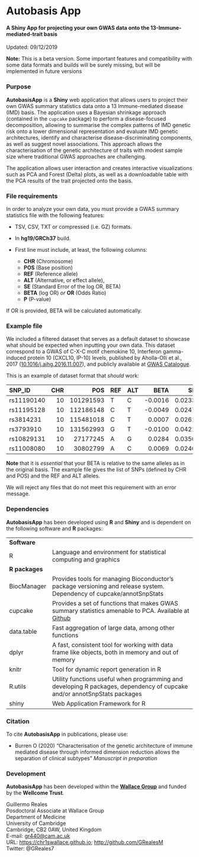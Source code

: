 
# Autobasis App

#### A Shiny App for projecting your own GWAS data onto the 13-Immune-mediated-trait basis

Updated: 09/12/2019

**Note:** This is a beta version. Some important features and
compatibility with some data formats and builds will be surely missing,
but will be implemented in future versions

### Purpose

**AutobasisApp** is a **Shiny** web application that allows users to
project their own GWAS summary statistics data onto a 13 Immune-mediated
disease (IMD) basis. The application uses a Bayesian shrinkage approach
(contained in the `cupcake` package) to perform a disease-focused
decomposition, allowing to summarise the complex patterns of IMD genetic
risk onto a lower dimensional representation and evaluate IMD genetic
architectures, identify and characterise disease-discriminating
components, as well as suggest novel associations. This approach allows
the characterisation of the genetic architecture of traits with modest
sample size where traditional GWAS approaches are challenging.

The application allows user interaction and creates interactive
visualizations such as PCA and Forest (Delta) plots, as well as a
downloadable table with the PCA results of the trait projected onto the
basis.

### File requirements

In order to analyze your own data, you must provide a GWAS summary
statistics file with the following features:

  - TSV, CSV, TXT or compressed (i.e. GZ) formats.

  - In **hg19/GRCh37** build.

  - First line must include, at least, the following columns:
    
      - **CHR** (Chromosome)
      - **POS** (Base position)
      - **REF** (Reference allele)
      - **ALT** (Alternative, or effect allele),
      - **SE** (Standard Error of the log OR, BETA)
      - **BETA** (log OR) *or* **OR** (Odds Ratio)
      - **P** (P-value)

If OR is provided, BETA will be calculated automatically.

### Example file

We included a filtered dataset that serves as a default dataset to
showcase what should be expected when inputting your own data. This
dataset correspond to a GWAS of C-X-C motif chemokine 10, Interferon
gamma-induced protein 10 (CXCL10, IP-10) levels, published by
Aholla-Olli et al., 2017
([10.1016/j.ajhg.2016.11.007](https://doi.org/10.1016/j.ajhg.2016.11.007)),
and publicly available at [GWAS
Catalogue](http://computationalmedicine.fi/data#Cytokine_GWAS).

This is an example of dataset format that *should*
work:

| SNP\_ID    | CHR |       POS | REF | ALT |     BETA |     SE |      P |
| :--------- | --: | --------: | :-- | :-- | -------: | -----: | -----: |
| rs11190140 |  10 | 101291593 | T   | C   | \-0.0016 | 0.0233 | 0.9422 |
| rs11195128 |  10 | 112186148 | C   | T   | \-0.0049 | 0.0247 | 0.8415 |
| rs3814231  |  10 | 115481018 | C   | T   |   0.0007 | 0.0261 | 0.9782 |
| rs3793910  |  10 | 131562993 | G   | T   | \-0.0100 | 0.0421 | 0.7975 |
| rs10829131 |  10 |  27177245 | A   | G   |   0.0284 | 0.0350 | 0.4136 |
| rs11008080 |  10 |  30802799 | A   | C   |   0.0069 | 0.0246 | 0.7694 |

**Note** that it is *essential* that your BETA is relative to the same
alleles as in the original basis. The example file gives the list of
SNPs (defined by CHR and POS) and the REF and ALT alleles.

We will reject any files that do not meet this requirement with an error
message.

### Dependencies

**AutobasisApp** has been developed using **R** and **Shiny** and is
dependent on the following software and **R**
packages:

|                |                                                                                                                                              |
| -------------- | -------------------------------------------------------------------------------------------------------------------------------------------- |
| **Software**   |                                                                                                                                              |
| R              | Language and environment for statistical computing and graphics                                                                              |
| **R packages** |                                                                                                                                              |
| BiocManager    | Provides tools for managing Bioconductor’s package versioning and release system. Dependency of cupcake/annotSnpStats                        |
| cupcake        | Provides a set of functions that makes GWAS summary statistics amenable to PCA. Available at [Github](https://github.com/ollyburren/cupcake) |
| data.table     | Fast aggregation of large data, among other functions                                                                                        |
| dplyr          | A fast, consistent tool for working with data frame like objects, both in memory and out of memory                                           |
| knitr          | Tool for dynamic report generation in R                                                                                                      |
| R.utils        | Utility functions useful when programming and developing R packages, dependency of cupcake and/or annotSnpStats packages                     |
| shiny          | Web Application Framework for R                                                                                                              |

### Citation

To cite **AutobasisApp** in publications, please use:

  - Burren O (2020) “Characterisation of the genetic architecture of
    immune mediated disease through informed dimension reduction allows
    the separation of clinical subtypes” *Manuscript in preparation*

### Development

**AutobasisApp** has been developed within the [**Wallace
Group**](https://chr1swallace.github.io) and funded by the **Wellcome
Trust**.

Guillermo Reales  
Posdoctoral Associate at Wallace Group  
Department of Medicine  
University of Cambridge  
Cambridge, CB2 0AW, United Kingdom  
E-mail: <gr440@cam.ac.uk>  
URL: <https://chr1swallace.github.io>; <http://github.com/GRealesM>  
Twitter: @GReales7
